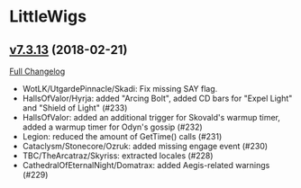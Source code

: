 # LittleWigs

## [v7.3.13](https://github.com/BigWigsMods/LittleWigs/tree/v7.3.13) (2018-02-21)
[Full Changelog](https://github.com/BigWigsMods/LittleWigs/compare/v7.3.12...v7.3.13)

- WotLK/UtgardePinnacle/Skadi: Fix missing SAY flag.  
- HallsOfValor/Hyrja: added "Arcing Bolt", added CD bars for "Expel Light" and "Shield of Light" (#233)  
- HallsOfValor: added an additional trigger for Skovald's warmup timer, added a warmup timer for Odyn's gossip (#232)  
- Legion: reduced the amount of GetTime() calls (#231)  
- Cataclysm/Stonecore/Ozruk: added missing engage event (#230)  
- TBC/TheArcatraz/Skyriss: extracted locales (#228)  
- CathedralOfEternalNight/Domatrax: added Aegis-related warnings (#229)  
